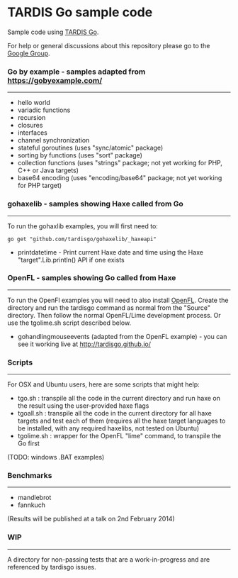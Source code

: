 # TARDIS Go sample code

Sample code using [TARDIS Go](https://github.com/tardisgo/tardisgo).

For help or general discussions about this repository please go to the [Google Group](https://groups.google.com/d/forum/tardisgo).


### Go by example - samples adapted from https://gobyexample.com/

---
- hello world
- variadic functions
- recursion
- closures
- interfaces
- channel synchronization
- stateful goroutines (uses "sync/atomic" package)
- sorting by functions (uses "sort" package)
- collection functions (uses "strings" package; not yet working for PHP, C++ or Java targets)
- base64 encoding (uses "encoding/base64" package; not yet working for PHP target)


### gohaxelib - samples showing Haxe called from Go
---
To run the gohaxlib examples, you will first need to:
```
go get "github.com/tardisgo/gohaxelib/_haxeapi"
```
- printdatetime - Print current Haxe date and time using the Haxe "target".Lib.println() API if one exists 


### OpenFL - samples showing Go called from Haxe
---
To run the OpenFl examples you will need to also install [OpenFL](http://openfl.org). Create the directory and run the tardisgo command as normal from the "Source" directory. Then follow the normal OpenFL/Lime development process. Or use the tgolime.sh script described below. 
- gohandlingmouseevents (adapted from the OpenFL example) - you can see it working live at http://tardisgo.github.io/
 


### Scripts 
---
For OSX and Ubuntu users, here are some scripts that might help:
- tgo.sh : transpile all the code in the current directory and run haxe on the result using the user-provided haxe flags
- tgoall.sh : transpile all the code in the current directory for all haxe targets and test each of them (requires all the haxe target languages to be installed, with any required haxelibs, not tested on Ubuntu)
- tgolime.sh : wrapper for the OpenFL "lime" command, to transpile the Go first

(TODO: windows .BAT examples)


### Benchmarks
---
- mandlebrot
- fannkuch

(Results will be published at a talk on 2nd February 2014)


### WIP
---
A directory for non-passing tests that are a work-in-progress and are referenced by tardisgo issues.

